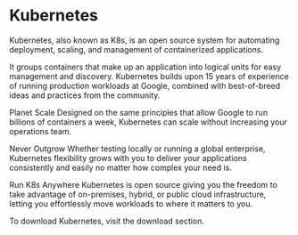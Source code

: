 # Kubernetes

Kubernetes, also known as K8s, is an open source system for automating deployment, scaling, and management of containerized applications.

It groups containers that make up an application into logical units for easy management and discovery. Kubernetes builds upon 15 years of experience of running production workloads at Google, combined with best-of-breed ideas and practices from the community.

	
Planet Scale
Designed on the same principles that allow Google to run billions of containers a week, Kubernetes can scale without increasing your operations team.

	
Never Outgrow
Whether testing locally or running a global enterprise, Kubernetes flexibility grows with you to deliver your applications consistently and easily no matter how complex your need is.

	
Run K8s Anywhere
Kubernetes is open source giving you the freedom to take advantage of on-premises, hybrid, or public cloud infrastructure, letting you effortlessly move workloads to where it matters to you.

To download Kubernetes, visit the download section.